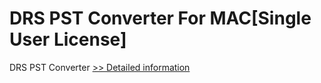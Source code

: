 # DRS PST Converter For MAC[Single User License]
DRS PST Converter
[>> Detailed information](https://secure.shareit.com/shareit/product.html?productid=301004872&affiliateid=200057808)